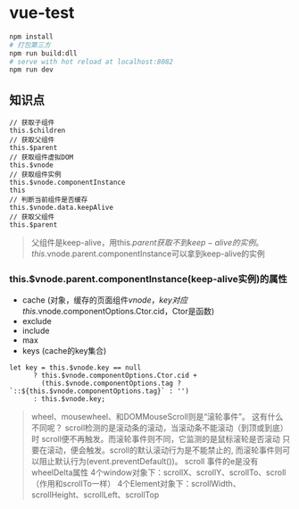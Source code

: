 # vue-test

``` bash
npm install
# 打包第三方
npm run build:dll
# serve with hot reload at localhost:8082
npm run dev
```
##  知识点

```
// 获取子组件
this.$children
// 获取父组件
this.$parent
// 获取组件虚拟DOM
this.$vnode
// 获取组件实例
this.$vnode.componentInstance
this
// 判断当前组件是否缓存
this.$vnode.data.keepAlive
// 获取父组件
this.$parent
```
>父组件是keep-alive，用this.$parent获取不到keep-alive的实例。this.$vnode.parent.componentInstance可以拿到keep-alive的实例

### this.$vnode.parent.componentInstance(keep-alive实例)的属性
* cache (对象，缓存的页面组件$vnode，key对应this.$vnode.componentOptions.Ctor.cid，Ctor是函数)
* exclude
* include
* max
* keys (cache的key集合)
```
let key = this.$vnode.key == null
      ? this.$vnode.componentOptions.Ctor.cid + 
        (this.$vnode.componentOptions.tag ? `::${this.$vnode.componentOptions.tag}` : '')
      : this.$vnode.key;
```

>wheel、mousewheel、和DOMMouseScroll则是“滚轮事件”。
>这有什么不同呢？
>scroll检测的是滚动条的滚动，当滚动条不能滚动（到顶或到底）时
>scroll便不再触发。而滚轮事件则不同，它监测的是鼠标滚轮是否滚动
>只要在滚动，便会触发。scroll的默认滚动行为是不能禁止的,
>而滚轮事件则可以阻止默认行为(event.preventDefault())。
>scroll 事件的e是没有wheelDelta属性
>4个window对象下：scrollX、scrollY、scrollTo、scroll（作用和scrollTo一样）
>4个Element对象下：scrollWidth、scrollHeight、scrollLeft、scrollTop